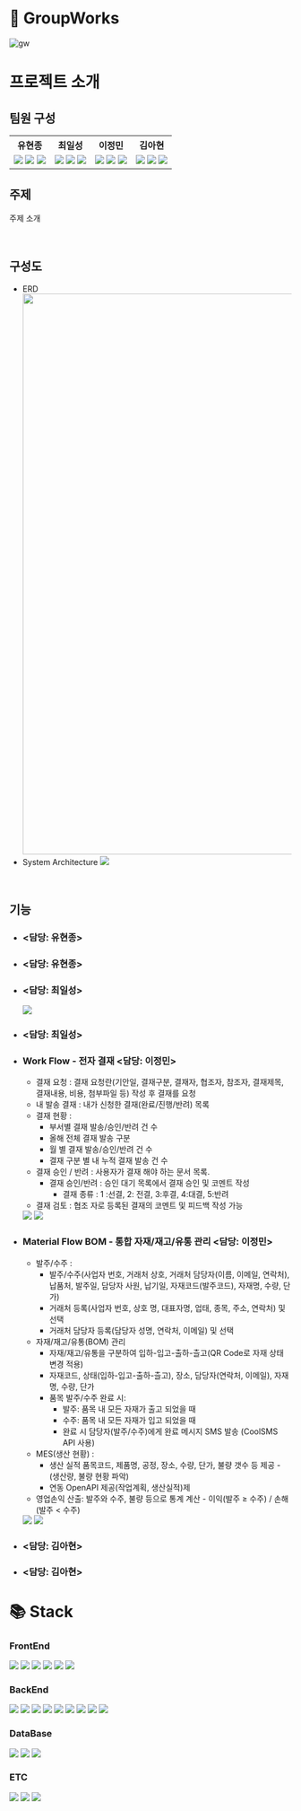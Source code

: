 # 👥 GroupWorks
![gw](https://github.com/user-attachments/assets/04761ec1-eba2-4544-a323-98ee8283e824)

# 프로젝트 소개

## 팀원 구성
<table>
  <tr>
    <th>유현종</th>
    <th>최일성</th>
    <th>이정민</th>
    <th>김아현</th>
  </tr>
  <tr>
    <td>
        <img src="https://avatars.githubusercontent.com/u/59546443?v=4">
        <img src="https://github-readme-stats.vercel.app/api?username=appapixie">
        <img src="https://github-readme-stats.vercel.app/api/top-langs/?username=appapixie">
    </td>
    <td>
        <img src="https://avatars.githubusercontent.com/u/66054061?v=4">
        <img src="https://github-readme-stats.vercel.app/api?username=sczzsccs">
        <img src="https://github-readme-stats.vercel.app/api/top-langs/?username=ILSEONG">
    </td>
    <td>
        <img src="https://avatars.githubusercontent.com/u/104063759?v=4">
        <img src="https://github-readme-stats.vercel.app/api?username=sczzsccs">
        <img src="https://github-readme-stats.vercel.app/api/top-langs/?username=sczzsccs">
    </td>
    <td>
        <img src="https://avatars.githubusercontent.com/u/79638001?v=4">
        <img src="https://github-readme-stats.vercel.app/api?username=ariari12">
        <img src="https://github-readme-stats.vercel.app/api/top-langs/?username=ariari12">
    </td>
  </tr>
</table>

## 주제


주제 소개

<br/>

## 구성도 
- ERD
    <img style="width: 1000px;" src="https://github-production-user-asset-6210df.s3.amazonaws.com/104063759/358214446-838ef783-56b7-4fcc-afc3-8895c164c5ef.png?X-Amz-Algorithm=AWS4-HMAC-SHA256&X-Amz-Credential=AKIAVCODYLSA53PQK4ZA%2F20240815%2Fus-east-1%2Fs3%2Faws4_request&X-Amz-Date=20240815T121256Z&X-Amz-Expires=300&X-Amz-Signature=6d4968f938f6ca62fbec4dc9ea9258a180d213c64a788db864beffb567ebf51b&X-Amz-SignedHeaders=host&actor_id=104063759&key_id=0&repo_id=824004417">
- System Architecture
    <img src="https://github-production-user-asset-6210df.s3.amazonaws.com/104063759/358212810-6bd76005-654f-4c12-9d87-dcbfad559fb5.png?X-Amz-Algorithm=AWS4-HMAC-SHA256&X-Amz-Credential=AKIAVCODYLSA53PQK4ZA%2F20240815%2Fus-east-1%2Fs3%2Faws4_request&X-Amz-Date=20240815T121358Z&X-Amz-Expires=300&X-Amz-Signature=de945a913a7ce49d0cd8096dd35938c113ddd3392942e7e3f01b041d554b0102&X-Amz-SignedHeaders=host&actor_id=104063759&key_id=0&repo_id=824004417">


<br/>

## 기능

- ### <담당: 유현종>
- ### <담당: 유현종>
- ### <담당: 최일성>
    <img src="https://github-production-user-asset-6210df.s3.amazonaws.com/104063759/358215568-663561ed-b036-481a-867b-25c814a3e2d8.png?X-Amz-Algorithm=AWS4-HMAC-SHA256&X-Amz-Credential=AKIAVCODYLSA53PQK4ZA%2F20240815%2Fus-east-1%2Fs3%2Faws4_request&X-Amz-Date=20240815T121814Z&X-Amz-Expires=300&X-Amz-Signature=b92b1284ea6a37e5659ec4a298cc66d390970ad921e1f2207ca89683cf0928ca&X-Amz-SignedHeaders=host&actor_id=104063759&key_id=0&repo_id=824004417">
- ### <담당: 최일성>
- ### Work Flow - 전자 결재 <담당: 이정민>
    - 결재 요청 : 결재 요청란(기안일, 결재구분, 결재자, 협조자, 참조자, 결재제목, 결재내용, 비용, 첨부파일 등) 작성 후 결재를 요청
    - 내 발송 결재 : 내가 신청한 결재(완료/진행/반려) 목록
    - 결재 현황 :
        - 부서별 결재 발송/승인/반려 건 수
        - 올해 전체 결재 발송 구분
        - 월 별 결재 발송/승인/반려 건 수
        - 결재 구분 별 내 누적 결재 발송 건 수
    - 결재 승인 / 반려 : 사용자가 결재 해야 하는 문서 목록.
        - 결재 승인/반려 : 승인 대기 목록에서 결재 승인 및 코멘트 작성
            - 결재 종류 :  1 :선결, 2: 전결, 3:후결, 4:대결, 5:반려
    - 결재 검토 : 협조 자로 등록된 결재의 코멘트 및 피드백 작성 가능
    
    <img src="https://github-production-user-asset-6210df.s3.amazonaws.com/104063759/358215591-21fbd2a0-2da3-4c88-be09-f8d52cfece22.png?X-Amz-Algorithm=AWS4-HMAC-SHA256&X-Amz-Credential=AKIAVCODYLSA53PQK4ZA%2F20240815%2Fus-east-1%2Fs3%2Faws4_request&X-Amz-Date=20240815T121819Z&X-Amz-Expires=300&X-Amz-Signature=1f89841eb7e76fc1ca08acc1ad8151a596cbe7ddd080306164cbb87ff3b915bb&X-Amz-SignedHeaders=host&actor_id=104063759&key_id=0&repo_id=824004417">
    <img src="https://www.notion.so/image/https%3A%2F%2Fprod-files-secure.s3.us-west-2.amazonaws.com%2Fd72789ee-6afa-45f4-bd8c-5a598326342e%2Fcdba7fbd-8c82-447c-aee5-e9c153a4a75c%2F%25ED%2594%2584%25EB%25A1%259C%25EC%25A0%259D%25ED%258A%25B8_%25EA%25B5%25AC%25EC%2584%25B1%25ED%2599%2594%25EB%25A9%25B4-%25EC%25A0%2584%25EC%259E%2590%25EA%25B2%25B0%25EC%259E%25AC.png?table=block&id=1ac91fa8-2e81-4486-acdb-c77ab3d6b52a&spaceId=d72789ee-6afa-45f4-bd8c-5a598326342e&width=2000&userId=8c7193c5-15cf-4344-8642-a26258f71707&cache=v2">
- ### Material Flow BOM - 통합 자재/재고/유통 관리 <담당: 이정민>
    - 발주/수주 :
      - 발주/수주(사업자 번호, 거래처 상호, 거래처 담당자(이름, 이메일, 연락처), 납품처, 발주일, 담당자 사원, 납기일, 자재코드(발주코드), 자재명, 수량, 단가)
      - 거래처 등록(사업자 번호, 상호 명, 대표자명, 업태, 종목, 주소, 연락처) 및  선택
      - 거래처 담당자 등록(담당자 성명, 연락처, 이메일) 및 선택
    - 자재/재고/유통(BOM) 관리
        - 자재/재고/유통을 구분하여 입하-입고-출하-츨고(QR Code로 자재 상태 변경 적용)
        - 자재코드, 상태(입하-입고-출하-츨고), 장소, 담당자(연락처, 이메일), 자재명, 수량, 단가
        - 품목 발주/수주 완료 시:
            - 발주: 품목 내 모든 자재가 출고 되었을 때
            - 수주: 품목 내 모든 자재가 입고 되었을 때
            - 완료 시 담당자(발주/수주)에게 완료 메시지 SMS 발송 (CoolSMS API 사용)
    - MES(생산 현황) :
        - 생산 실적 품목코드, 제품명, 공정, 장소, 수량, 단가, 불량 갯수 등 제공 - (생산량, 불량 현황 파악)
        - 연동 OpenAPI 제공(작업계획, 생산실적)제
    - 영업손익 산출: 발주와 수주, 불량 등으로 통계 계산 - 이익(발주 ≥ 수주) / 손해(발주 < 수주)
      
    <img src="https://github-production-user-asset-6210df.s3.amazonaws.com/104063759/358212937-f7c0d865-b638-4212-a332-cd5af3385877.png?X-Amz-Algorithm=AWS4-HMAC-SHA256&X-Amz-Credential=AKIAVCODYLSA53PQK4ZA%2F20240815%2Fus-east-1%2Fs3%2Faws4_request&X-Amz-Date=20240815T120549Z&X-Amz-Expires=300&X-Amz-Signature=28e4b4f4c2b990014f91ffdfdea73a78bcddc547094713a925e22e8e891ee6c1&X-Amz-SignedHeaders=host&actor_id=104063759&key_id=0&repo_id=824004417">
    <img src="https://www.notion.so/image/https%3A%2F%2Fprod-files-secure.s3.us-west-2.amazonaws.com%2Fd72789ee-6afa-45f4-bd8c-5a598326342e%2F8f9c8aa8-841f-49d6-8f44-0fd3f1284540%2F%25ED%2594%2584%25EB%25A1%259C%25EC%25A0%259D%25ED%258A%25B8_%25EA%25B5%25AC%25EC%2584%25B1%25ED%2599%2594%25EB%25A9%25B4-%25EC%259E%2590%25EC%259E%25AC%25EA%25B4%2580%25EB%25A6%25AC.png?table=block&id=05e60817-fa70-4904-846f-d84bb1816895&spaceId=d72789ee-6afa-45f4-bd8c-5a598326342e&width=2000&userId=8c7193c5-15cf-4344-8642-a26258f71707&cache=v2">
- ###  <담당: 김아현>
- ###  <담당: 김아현>


# 📚 Stack
### FrontEnd
<div>
  <img src="https://img.shields.io/badge/html5-E34F26?style=for-the-badge&logo=html5&logoColor=white">
  <img src="https://img.shields.io/badge/css3-1572B6?style=for-the-badge&logo=css3&logoColor=white">
  <img src="https://img.shields.io/badge/bootstrap-7952B3?style=for-the-badge&logo=bootstrap&logoColor=white">
  <img src="https://img.shields.io/badge/javascript-F7DF1E?style=for-the-badge&logo=javascript&logoColor=white">
  <img src="https://img.shields.io/badge/jquery-0769AD?style=for-the-badge&logo=jquery&logoColor=white">
  <img src="https://img.shields.io/badge/webrtc-333333?style=for-the-badge&logo=webrtc&logoColor=white">
</div>

### BackEnd
<div>
  <img src="https://img.shields.io/badge/IntelliJ_IDEA-000000.svg?style=for-the-badge&logo=intellij-idea&logoColor=white">
  <img src="https://img.shields.io/badge/Java-ED8B00?style=for-the-badge&logo=openjdk&logoColor=white">
  <img src="https://img.shields.io/badge/Hibernate-59666C?style=for-the-badge&logo=Hibernate&logoColor=white">
  <img src="https://img.shields.io/badge/springboot-6DB33F?style=for-the-badge&logo=springboot&logoColor=white">
  <img src="https://img.shields.io/badge/springsecurity-6DB33F?style=for-the-badge&logo=springsecurity&logoColor=white">
  <img src="https://img.shields.io/badge/-Swagger-%23Clojure?style=for-the-badge&logo=swagger&logoColor=white">
  <img src="https://img.shields.io/badge/Gradle-02303A.svg?style=for-the-badge&logo=Gradle&logoColor=white">
  <img src="https://img.shields.io/badge/docker-2496ED?style=for-the-badge&logo=docker&logoColor=white">
  <img src="https://img.shields.io/badge/Amazon_AWS-FF9900?style=for-the-badge&logo=amazonaws&logoColor=white">
</div>

### DataBase
<div>
  <img src="https://img.shields.io/badge/mysql-4479A1?style=for-the-badge&logo=mysql&logoColor=white">
  <img src="https://img.shields.io/badge/mongodb-47A248?style=for-the-badge&logo=mongodb&logoColor=white">
  <img src="https://img.shields.io/badge/redis-FF4438?style=for-the-badge&logo=redis&logoColor=white">
</div>

### ETC
<div>
  <img src="https://img.shields.io/badge/github-181717?style=for-the-badge&logo=github&logoColor=white">
  <img src="https://img.shields.io/badge/notion-000000?style=for-the-badge&logo=notion&logoColor=white">
  <img src="https://img.shields.io/badge/Discord-7289DA?style=for-the-badge&logo=discord&logoColor=white">
</div>